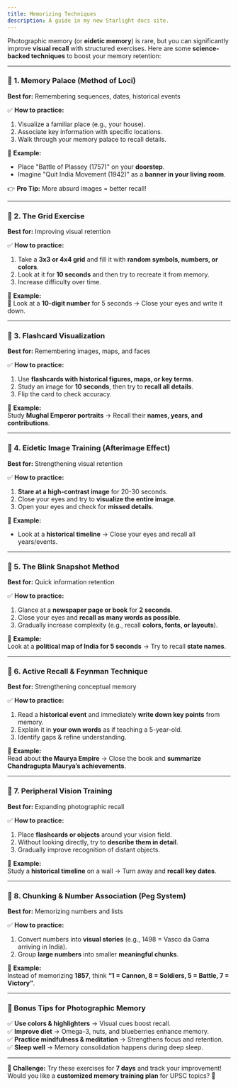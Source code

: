 ```yaml
---
title: Memorizing Techniques
description: A guide in my new Starlight docs site.
---
```

Photographic memory (or **eidetic memory**) is rare, but you can significantly improve **visual recall** with structured exercises. Here are some **science-backed techniques** to boost your memory retention:  

---

### **🔹 1. Memory Palace (Method of Loci)**
**Best for:** Remembering sequences, dates, historical events  

✅ **How to practice:**  
1. Visualize a familiar place (e.g., your house).  
2. Associate key information with specific locations.  
3. Walk through your memory palace to recall details.  

🧠 **Example:**  
- Place "Battle of Plassey (1757)" on your **doorstep**.  
- Imagine "Quit India Movement (1942)" as a **banner in your living room**.  

👉 **Pro Tip:** More absurd images = better recall!  

---

### **🔹 2. The Grid Exercise**  
**Best for:** Improving visual retention  

✅ **How to practice:**  
1. Take a **3x3 or 4x4 grid** and fill it with **random symbols, numbers, or colors**.  
2. Look at it for **10 seconds** and then try to recreate it from memory.  
3. Increase difficulty over time.  

🧠 **Example:**  
📍 Look at a **10-digit number** for 5 seconds → Close your eyes and write it down.  

---

### **🔹 3. Flashcard Visualization**  
**Best for:** Remembering images, maps, and faces  

✅ **How to practice:**  
1. Use **flashcards with historical figures, maps, or key terms**.  
2. Study an image for **10 seconds**, then try to **recall all details**.  
3. Flip the card to check accuracy.  

🧠 **Example:**  
Study **Mughal Emperor portraits** → Recall their **names, years, and contributions**.  

---

### **🔹 4. Eidetic Image Training (Afterimage Effect)**  
**Best for:** Strengthening visual retention  

✅ **How to practice:**  
1. **Stare at a high-contrast image** for 20-30 seconds.  
2. Close your eyes and try to **visualize the entire image**.  
3. Open your eyes and check for **missed details**.  

🧠 **Example:**  
- Look at a **historical timeline** → Close your eyes and recall all years/events.  

---

### **🔹 5. The Blink Snapshot Method**  
**Best for:** Quick information retention  

✅ **How to practice:**  
1. Glance at a **newspaper page or book** for **2 seconds**.  
2. Close your eyes and **recall as many words as possible**.  
3. Gradually increase complexity (e.g., recall **colors, fonts, or layouts**).  

🧠 **Example:**  
Look at a **political map of India for 5 seconds** → Try to recall **state names**.  

---

### **🔹 6. Active Recall & Feynman Technique**  
**Best for:** Strengthening conceptual memory  

✅ **How to practice:**  
1. Read a **historical event** and immediately **write down key points** from memory.  
2. Explain it in **your own words** as if teaching a 5-year-old.  
3. Identify gaps & refine understanding.  

🧠 **Example:**  
Read about **the Maurya Empire** → Close the book and **summarize Chandragupta Maurya’s achievements**.  

---

### **🔹 7. Peripheral Vision Training**  
**Best for:** Expanding photographic recall  

✅ **How to practice:**  
1. Place **flashcards or objects** around your vision field.  
2. Without looking directly, try to **describe them in detail**.  
3. Gradually improve recognition of distant objects.  

🧠 **Example:**  
Study a **historical timeline** on a wall → Turn away and **recall key dates**.  

---

### **🔹 8. Chunking & Number Association (Peg System)**  
**Best for:** Memorizing numbers and lists  

✅ **How to practice:**  
1. Convert numbers into **visual stories** (e.g., 1498 = Vasco da Gama arriving in India).  
2. Group **large numbers** into smaller **meaningful chunks**.  

🧠 **Example:**  
Instead of memorizing **1857**, think **“1 = Cannon, 8 = Soldiers, 5 = Battle, 7 = Victory”**.  

---

### **🚀 Bonus Tips for Photographic Memory**  
✅ **Use colors & highlighters** → Visual cues boost recall.  
✅ **Improve diet** → Omega-3, nuts, and blueberries enhance memory.  
✅ **Practice mindfulness & meditation** → Strengthens focus and retention.  
✅ **Sleep well** → Memory consolidation happens during deep sleep.  

---

**🔹 Challenge:** Try these exercises for **7 days** and track your improvement! Would you like a **customized memory training plan** for UPSC topics? 🚀